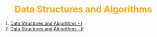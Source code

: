 <h1 align="center" style="color: orange"> Data Structures and Algorithms </h1>

1. [Data Structures and Algorithms - I](./DSA-I/readme.md)
2. [Data Structures and Algorithms - II](./DSA-II/readme.md)

